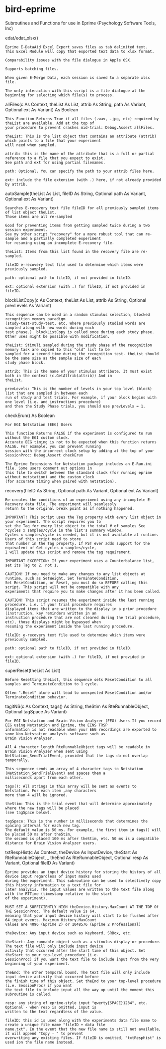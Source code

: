 bird-eprime
===========

Subroutines and Functions for use in Eprime (Psychology Software Tools, Inc)

edat/edat_xlsx()

	Eprime E-DataAid Excel Export saves files as tab delimited text.
	This Excel Module will copy that exported text data to xlsx format.
	
	Comparability issues with the file dialogue in Apple OSX.
	
	Supports batching files.
	
	When given E-Merge Data, each session is saved to a separate xlsx file.
	
	The only interaction with this script is a file dialogue at the beginning for selecting which file(s) to process.

allFiles(c As Context, theList As List, attrib As String, path As Variant, Optional ext As Variant) As Boolean

	This Function Returns True if all files (.wav, .jpg, etc) required by theList are available. Add at the top of 
	your procedure to prevent crashes mid-trial: Debug.Assert allFiles.
	
	theList: This is the list object that contains an attribute (attrib) which points to a file that your experiment 
	will need when sampled.
	
	attrib: this is the name of the attribute that is a full or partial reference to a file that you expect to exist. 
	See path and ext for using partial filenames.
	
	path: Optional. You can specify the path to your attrib files here.
		
	ext: include the file extension (with .) here, if not already provided by attrib.

autoSample(theList As List, fileID As String, Optional path As Variant, Optional ext As Variant)

	Searches E-recovery text file fileID for all previously sampled items of list object theList. 
	Those items are all re-sampled
		
	Good for preventing items from getting sampled twice during a two session experiment. 
	See my other script "recovery" for a more robust tool that can re-sample and a partially completed experiment
	for resuming using an incomplete E-recovery file.
		
	theList: Items from this list found in the recovery file are re-sampled.
		
	fileID e-recovery text file used to determine which items were previously sampled.
		
	path: optional path to fileID, if not provided in fileID.
		
	ext: optional extension (with .) for fileID, if not provided in fileID.

blockListCopy(c As Context, theList As List, attrib As String, Optional prevLevels As Variant)

	This sequence can be used in a random stimulus selection, blocked recognition memory paradigm 
	(study-test-study-test, etc. Where previously studied words are sampled along with new words during each 
	test phase.). blockListCopy is called once during each study phase. Other uses might be possible with modification.
		
	theList: Stimuli sampled during the study phase of the recognition memory task are copied to this "old" list to be
	sampled for a second time during the recognition test. theList should be the same size as the sample size of each
	study phase block.
		
	attrib: This is the name of your stimulus attribute. It must exist both in the context (c.GetAttrib(attrib)) And in
	theList.
		
	prevLevels: This is the number of levels in your top level (block) list that are sampled in between each 
	run of study and test trials. For example, if your block begins with one level (i.e. and instructions procedure) 
	and then the Study Phase trials, you should use prevLevels = 1.

checkErun() As Boolean

	For EGI Netstation (EEG) Users
		
	This function Returns FALSE if the experiment is configured to run without the EGI custom clock. 
	Accurate EEG timing is not to be expected when this function returns FALSE. For example, you can prevent running
	session with the incorrect clock setup by adding at the top of your SessionProc: Debug.Assert checkErun
		
	The Eprime Extensions for Netstation package includes an E-Run.ini file. Some users comment out options in 
	this file to switch between the standard clock (for running eprime without netstation) and the custom clock
	(for accurate timing when paired with netstation).

recovery(fileID As String, Optional path As Variant, Optional ext As Variant)

	Re-creates the conditions of an experiment using any incomplete E-Recovery data file. The experiment will seamlessly
	return to the original break point as if nothing happened.
	
	IMPORTANT! This script uses the Tag property with every list object in your experiment. The script requires you to 
	set the Tag for every list object to the total # of samples See "cycles x samples/cycle in the list's summary window. 
	Cycles x samples/cycle is needed, but it is not available at runtime. Users of this script need to store 
	that number in the Tag property. If PST ever adds support for the equivalent of Get cycles x samples/cycle, 
	I will update this script and remove the tag requirement.
	
	IMPORTANT EXCEPTION: If your experiment uses a Counterbalance list, set its Tag to 2, not 1.
		
	CAUTION! If you need to make any changes to any list objects at runtime, such as SetWeight, Set TerminateCondition, 
	Set ResetCondition, or Reset, you must do so BEFORE calling this script. This script will not be compatible with any
	experiments that require you to make changes after it has been called.
		
	CAUTION! This script resumes the experiment inside the last running procedure. i.e. if your trial procedure requires
	displayed items that are written to the display in a prior procedure (instruction, key reminders written in an
	instruction procedure that are not cleared during the trial procedure, etc), those displays might be bypassed when
	resuming the experiment inside the last running procedure.
		
	fileID: e-recovery text file used to determine which items were previously sampled.
		
	path: optional path to fileID, if not provided in fileID.
		
	ext: optional extension (with .) for fileID, if not provided in fileID.

superReset(theList As List)

	Before Resetting theList, this sequence sets ResetCondition to all samples and TerminateCondition to 1 cycle.
	
	Often ".Reset" alone will lead to unexpected ResetCondition and/or TerminateCondition behavior.

tagitNS(c As Context, tags() As String, theStim As RteRunnableObject, Optional tagSpace As Variant)

	For EGI Netstation and Brain Vision Analyzer (EEG) Users If you record EEG using Netstation and Eprime, the EENS TRSP
	information is not readable when your EEG recordings are exported to some Non-Netstation analysis software such as
	Brain Vision Analyzer.
		
	All 4 character length RteRunnableObject tags will be readable in Brain Vision Analyzer when sent using
	NetStation_SendTrialEvent, provided that the tags do not overlap temporally.
		
	This sequence sends an array of 4 character tags to Netstation (NetStation_SendTrialEvent) and spaces them a
	milliseconds apart from each other.
		
	tags(): All strings in this array will be sent as events to Netstation. For each item ,any characters 
	more than 4 will be ignored.
		
	theStim: This is the trial event that will determine approximately where the new tags will be placed
	(see tagSpace below).
		
	tagSpace: This is the number in milliseconds that determines the spacing interval for each new tag. 
	The default value is 50 ms. For example, the first item in tags() will be placed 50 ms after theStim, 
	the second is placed 100 ms after theStim, etc. 50 ms is a compatible distance for Brain Vision Analyzer users.

txtRespHist(c As Context, theDevice As InputDevice, theStart As RteRunnableObject, _
theEnd As RteRunnableObject, Optional resp As Variant, Optional fileID As Variant)

	Eprime provides an input device history for storing the history of all device input regardless of input masks used
	during the experiment. This subroutine can be used to selectively copy this history information to a text file for
	later analysis. The input values are written to the text file along with the RTTime (timestamp relative to the start
	of the experiment).
	
	MUST SET A SUFFICIENTLY HIGH theDevice.History.MaxCount AT THE TOP Of THE SessionProc. The default value is 64, 
	meaning that your input device history will start to be flushed after 64 input events. Maximum History.MaxCount
	values are 4096 (Eprime 2) or 1048576 (Eprime 2 Professional)
	
	theDevice: Any input device such as Keyboard, SRBox, etc.
	
	theStart: Any runnable object such as a stimulus display or procedure. The text file will only include input device
	activity that occurred after the start time of this object. Set theStart to your top-level procedure (i.e.
	SessionProc) if you want the text file to include input from the very beginning of your experiment.
	
	theEnd: The other temporal bound. The text file will only include input device activity that occurred before 
	the finish time of this object. Set theEnd to your top-level procedure (i.e. SessionProc) if you want 
	the text file to include input all the way up until the moment this subroutine is called.
	
	resp: any string of eprime-style input "qwerty{SPACE}1234", etc. Optional - when resp is omitted, input is 
	written to the text regardless of the value.
	
	fileID: this id is used along with the experiments data file name to create a unique file name "fileID + data file
	name.txt". In the event that the new file name is still not available, it will append "Copy - " to prevent
	overwriting any existing files. If fileID is omitted, "txtRespHist" is used ion the file name instead.






